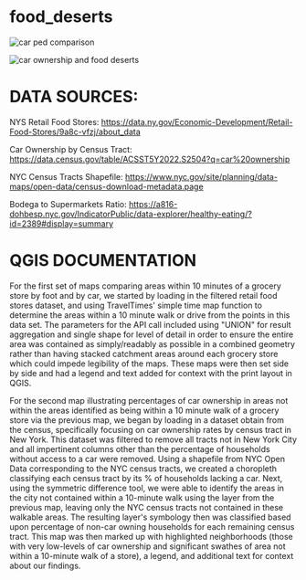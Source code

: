 # food_deserts

![car ped comparison](https://github.com/user-attachments/assets/b39743fe-b90d-41b2-b57c-63eb9f918504)


![car ownership and food deserts](https://github.com/user-attachments/assets/cd67ec48-0379-48c3-90b3-43e0ed41ba71)



# DATA SOURCES:
NYS Retail Food Stores:
https://data.ny.gov/Economic-Development/Retail-Food-Stores/9a8c-vfzj/about_data

Car Ownership by Census Tract:
https://data.census.gov/table/ACSST5Y2022.S2504?q=car%20ownership

NYC Census Tracts Shapefile:
https://www.nyc.gov/site/planning/data-maps/open-data/census-download-metadata.page

Bodega to Supermarkets Ratio:
https://a816-dohbesp.nyc.gov/IndicatorPublic/data-explorer/healthy-eating/?id=2389#display=summary

# QGIS DOCUMENTATION

For the first set of maps comparing areas within 10 minutes of a grocery store by foot and by car, we started by loading in the filtered retail food stores dataset, and using TravelTimes' simple time map function to determine the areas within a 10 minute walk or drive from the points in this data set. The parameters for the API call included using "UNION" for result aggregation and single shape for level of detail in order to ensure the entire area was contained as simply/readably as possible in a combined geometry rather than having stacked catchment areas around each grocery store which could impede legibility of the maps. These maps were then set side by side and had a legend and text added for context with the print layout in QGIS.

For the second map illustrating percentages of car ownership in areas not within the areas identified as being within a 10 minute walk of a grocery store via the previous map, we began by loading in a dataset obtain from the census, specifically focusing on car ownership rates by census tract in New York. This dataset was filtered to remove all tracts not in New York City and all impertinent columns other than the percentage of households without access to a car were removed. Using a shapefile from NYC Open Data corresponding to the NYC census tracts, we created a choropleth classifying each census tract by its % of households lacking a car. Next, using the symmetric difference tool, we were able to identify the areas in the city not contained within a 10-minute walk using the layer from the previous map, leaving only the NYC census tracts not contained in these walkable areas. The resulting layer's symbology then was classified based upon percentage of non-car owning households for each remaining census tract. This map was then marked up with highlighted neighborhoods (those with very low-levels of car ownership and significant swathes of area not within a 10-minute walk of a store), a legend, and additional text for context about our findings.
